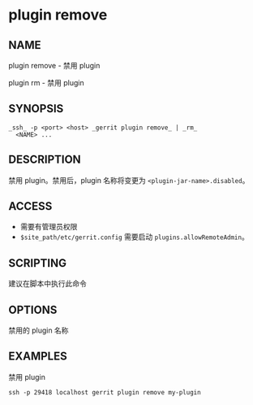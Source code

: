 # plugin remove

## NAME
plugin remove - 禁用 plugin

plugin rm - 禁用 plugin

## SYNOPSIS
```
_ssh_ -p <port> <host> _gerrit plugin remove_ | _rm_
  <NAME> ...
```

## DESCRIPTION
禁用 plugin。禁用后，plugin 名称将变更为  `<plugin-jar-name>.disabled`。

## ACCESS
* 需要有管理员权限
* `$site_path/etc/gerrit.config` 需要启动 `plugins.allowRemoteAdmin`。

## SCRIPTING
建议在脚本中执行此命令

## OPTIONS
**<NAME>**
	禁用的 plugin 名称

## EXAMPLES
禁用 plugin

```
ssh -p 29418 localhost gerrit plugin remove my-plugin
```

